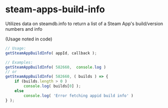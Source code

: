 # steam-apps-build-info
Utilizes data on steamdb.info to return a list of a Steam App's build/version numbers and info

(Usage noted in code)

```js
// Usage:
getSteamAppBuildInfo( appId, callback );

// Examples:
getSteamAppBuildInfo( 582660,  console.log )
// or
getSteamAppBuildInfo( 582660, ( builds ) => {
    if (builds.length > 0 )
        console.log( builds[0] );
    else
        console.log( 'Error fetching appid build info' )
} );
```
